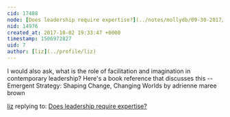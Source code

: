 ```yaml
---
cid: 17488
node: [Does leadership require expertise?](../notes/mollydb/09-30-2017/does-leadership-require-expertise)
nid: 14976
created_at: 2017-10-02 19:33:47 +0000
timestamp: 1506972827
uid: 7
author: [liz](../profile/liz)
---
```


I would also ask, what is the role of facilitation and imagination in contemporary leadership? Here's a book reference that discusses this -- Emergent Strategy: Shaping Change, Changing Worlds by adrienne maree brown

[liz](../profile/liz) replying to: [Does leadership require expertise?](../notes/mollydb/09-30-2017/does-leadership-require-expertise)

